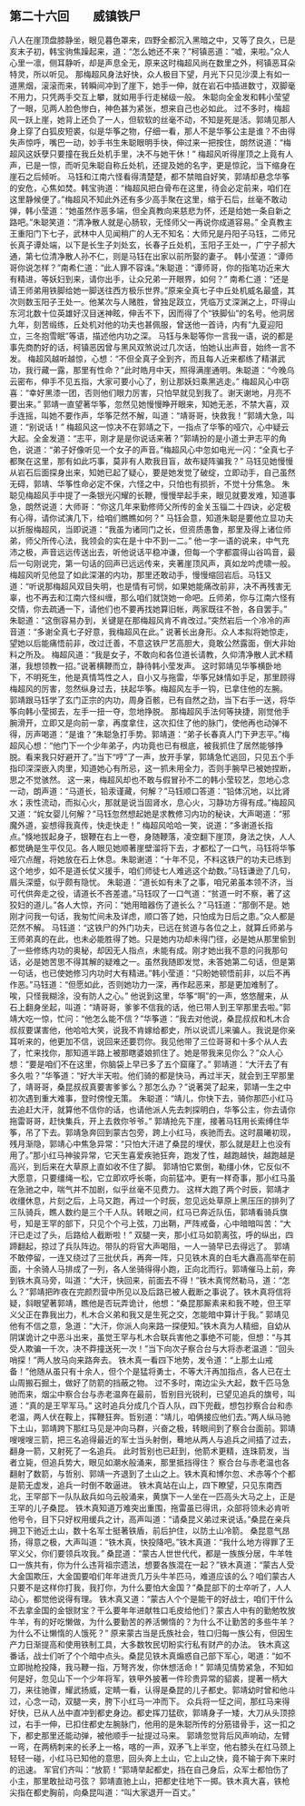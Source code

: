 ## 第二十六回　　威镇铁尸

八人在崖顶盘膝静坐，眼见暮色罩来，四野全都沉入黑暗之中，又等了良久，已是亥末子初，韩宝驹焦躁起来，道：“怎么她还不来？”柯镇恶道：“嘘，来啦。”众人心里一凛，侧耳静听，却是声息全无，原来这时梅超风尚在数里之外，柯镇恶耳朵特灵，所以听见。
那梅超风身法好快，众人极目下望，月光下只见沙漠上有如一道黑烟，滚滚而来，转瞬间冲到了崖下，她手一伸，就在岩石中插进数寸，双脚毫不用力，只凭两手交互上攀，就如用手行走梯级一般。
朱聪向全金发和韩小莹望了一眼，见两人脸色惨白，神色甚为紧张，想来自己也必如此。
过不多时，梅超风一跃上崖，她背上还负了一人，但软软的丝毫不动，不知是死是活。郭靖见那人身上穿了白狐皮短裘，似是华筝之物，仔细一看，那人不是华筝公主是谁？不由得失声惊呼，嘴巴一动，妙手书生朱聪眼明手快，伸过来一把按住，朗然说道：“梅超风这妖孽只要撞在我丘处机手里，决不与她干休！”
梅超风听得崖顶之上竟有人声，已是一惊，而听见朱聪自称丘处机，还提及她的名字，更是惊詑，当下缩身在崖石之后倾听。
马钰和江南六怪看得清楚楚，都不禁暗自好笑，郭靖却悬念华筝的安危，心焦如焚。韩宝驹道：“梅超风把白骨布在这里，待会必定前来，咱们在这里静候便了。”梅超风不知此外还有多少高手聚在这里，缩于石后，丝毫不敢动弹，韩小莹道：“她虽然作恶多端，但全真教向来慈悲为怀，还是给她一条自新之路吧。”朱聪笑道：“清净散人就是心肠软，无怪师父一再说你成道容易。”
全真教主王重阳门下七子，武林中人见闻稍广的人无不知名：大师兄是丹阳子马钰，二师兄长真子谭处端，以下是长生子刘处玄，长春子丘处机，玉阳子王处一，广宁子郝大通，第七位清净散人孙不仁，则是马钰在出家以前所娶的妻子。
韩小莹道：“谭师哥你说怎样？”南希仁道：“此人罪不容诛。”朱聪道：“谭师哥，你的指笔功近来大有精进，等妖妇到来，请你出手，让众兄弟一开眼界，如何？”
南希仁道：“还是请王师弟用铁脚给她一脚送往西方极乐世界。”原来全真七子中丘处机威名最盛，其次则数玉阳子王处一。他某次与人赌胜，曾独足跂立，凭临万丈深渊之上，吓得山东河北数十位英雄好汉目迷神眩，伸舌不下，因而得了个“铁脚仙”的名号。他洞居九年，刻苦缎练，丘处机对他的功夫也甚佩服，曾送他一首诗，内有“九夏迎阳立，三冬抱雪眠”等语，描述他内功之深。
马钰与朱聪等你一言我一语，说的都是事先商酌好的话，柯镇恶因曾与黑风双煞说过几次话，怕她认出声音，始终一言不发。
梅超风越听越惊，心想：“不但全真子全到齐，而且每人近来都练了精湛武功，我行藏一露，那里有性命？”此时皓月中天，照得满崖通明。朱聪道：“今晚乌云密布，伸手不见五指，大家可要小心了，别让那妖妇乘黑逃走。”
梅超风心中窃喜：“幸好黑漆一团，否则他们眼力厉害，只怕早就见到我了。谢天谢地，月亮不要出来。”
郭靖一直望著华筝，忽然见她慢慢睁开眼来，知她无恙，不禁大喜，双手连摇，叫她不要作声，华筝茫然不解，叫道：“靖哥哥，快救我！”郭靖大急，叫道：“别说话！”
梅超风这一惊决不在郭靖之下，一指点了华筝的哑穴，心中疑云大起。全金发道：“志平，刚才是是你说话来著？”郭靖扮的是小道士尹志平的角色，说道：“弟子好像听见一个女子的声音。”梅超风心中忽如电光一闪：“全真七子都聚在这里，那有如此巧事，莫非有人欺我目盲，故布疑阵骗我？”
马钰见她慢慢从岩石后面探身出来，知她已起了疑心，要是她发觉了破绽，立即动手，自己虽然无碍，郭靖、华筝性命必定不保，六怪之中，只怕也有损折，不觉十分焦急。
朱聪见梅超风手中提了一条银光闪耀的长鞭，慢慢举起手来，眼见就要发难，知道事急，朗然说道：大师哥：“你这几年来勤修师父所传的金关玉锱二十四诀，必定极有心得，请你试演几下，给咱们瞧瞧如何？”
马钰会意，知道朱聪是要他立显功夫以折服梅超风，当即说道：“我虽为诸同门之长，但资质愚鲁，那里及得上诸位师弟，师父所传心法，我领会的实在是十中不到一二。”
他一字一语的说来，中气充沛之极，声音远远传送出去，听他说话平稳冲谦，但每一个字都震得山谷鸣音，最后一句刚说完，第一句话的回声已远远传来，夹著崖顶风声，真如龙吟虎啸一般。
梅超风听见他显了如此深湛的内功，那里还敢动手，慢慢缩回岩后。马钰又道：“听说那梅超风双目失明，也是情有可悯，如果她能痛改前非，决不再残害无辜，也不再去和江南六怪纠缠，那么咱们就饶她一命吧。丘师弟，你与江南六怪有交情，你去疏通一下，请他们也不要再找她算旧帐，两家既往不咎，各自罢手。”
朱聪道：“这倒容易办到，关键是在那梅超风肯不肯改过。”突然岩后一个冷冷的声音道：“多谢全真七子好意，我梅超风在此。”
说著长出身形。众人本拟将她惊走，望她以后能痛悟前非，改过迁善，不意这铁尸艺高胆大，竟敢公然露面，倒大非始料之所及。
梅超风道：“我是女子，不敢向和各位道长请教，久仰清净散人武术精湛，我想领教一招。”说著横鞭而立，静待韩小莹发声。
这时郭靖见华筝横卧地下，不明死生，他是真情笃性之人，自小又与拖雷，华筝兄妹情如手足，那里顾得梅超风的厉害，忽然纵身过去，扶起华筝。梅超风左手一钩，已拿住他的左腕。
郭靖跟马钰学了玄门正宗的内功，周身百骸，已有自然之劲，当下右手一送，将华筝向韩小莹掷去，左手一扭一夺，忽地挣脱。
那梅超风手法何等抉捷，刚觉他手腕滑开，立即又是向前一拿，再度拿住，这次扣住了他的脉门，使他再也动弹不得，厉声喝道：“是谁？”朱聪急打手势。郭靖道：“弟子长春真人门下尹志平。”梅超风心想：“他门下一个少年弟子，内功竟也已有根底，被我抓住了居然能够挣脱。看来我只好避开了。”当下“哼”了一声，放开手掌，郭靖急忙逃回，只见五个手指印深深嵌入肉里，知道她心有所忌，这一抓未用全力，否则手腕早已被她捏断，思之不觉骇然。
这一来，梅超风却也不敢与假冒孙不二的韩小莹较艺，忽地心念一动，朗声道：“马道长，铅汞谨藏，何解？”马钰顺口答道：“铅体沉地，以比肾水；汞性流动，而拟心火，那就是说当固肾水，息心火，习静功方得有成。”梅超风又道：“姹女婴儿何解？”马钰忽然想起她是求教修习内功的秘诀，大声喝道：“邪魔外道，妄想得我真传，快走快走！”
梅超风哈哈一笑，说道：“多谢道长指点。”倏地拔起身子，银鞭在右上一卷，身随鞭落，凌空翻下崖顶，身法之快，人人都觉确是生平仅见。各人眼见她顺著崖壁溜将下去，才都松了一口气，马钰将华筝哑穴点醒，将她放在石上休息。朱聪谢道：“十年不见，不料这铁尸的功夫已练到这个地步，如不是道长仗义援手，咱们师徒七人难逃这个劫数。”马钰谦逊了几句，眉头深蹙，似乎颇有隐忧。
朱聪道：“道长如有未了之事，咱兄弟虽本领不济，当可代供奔走之役，请道长不吝差遣。”马钰叹了一口气道：“贫道一时不察，著了这狡妇的道儿。”各人大惊，齐问：“她用暗器伤了道长么？”马钰道：“那倒不是。她刚才问我一句话，我匆忙间未及详虑，顺口答了她，只怕成为日后之患。”众人都是茫然不解。
马钰道：“这铁尸的外门功夫，已远在贫道与各位之上，就算丘师弟与王师弟真的在此，也未必能胜得了她。只是她内功却未得门径，必是她从那里偷到了一些修练内功的奥秘，却因无人指点，未能有成。刚才她出我不意的问我那句话，必是她苦思不得其解的疑难之一。虽然我随即发觉，未答她第二句话，但是第一句话，也已使她修习内功时大有精进。”韩小莹道：“只盼她顿悟前非，以后不再作恶。”马钰道：“但愿如此，否则她功力一深，再作起恶来，那是更加难制了。唉，只怪我糊涂，没有防人之心。”
他说到这里，华筝“啊”的一声，悠悠醒来，从石上翻身坐起，叫道：“靖哥哥，爹爹不信我的话，他已带人到王罕那里去啦。”郭靖大吃一惊，忙问：“他怎么能不信？”华筝道：“我去对他说，桑昆叔叔和札木合叔叔要谋害他，他哈哈大笑，说我不肯嫁给都史，所以说谎儿来骗人。我说是你亲耳听来的，他更加不信，说回来还要罚你。我见他带了三位哥哥和十多个从人去了，忙来找你，那知道半路上被那瞎婆娘抓住了。她是带我来见你么？”众人心想：“要是咱们不在这里，你脑袋上早已多了五个窟窿了。”
郭靖道：“大汗去了有多久啦？”华筝道：“好大半天啦。他们骑的都是快马，再过半天，就会到王罕那里了，靖哥哥，桑昆叔叔真要害爹爹么？那怎么办？”说著哭了起来，郭靖一生之中初次遇到重大难事，登时傍惶无策。
朱聪道：“靖儿，你快下去，骑你那匹小红马去追赶大汗，就算他不信你的话，也请他派人先去刺探明白，华筝公主，你去请你拖雷哥哥，赶快集兵，开上去救你爷爷。”
郭靖抢先下崖，接著马钰用长索缚住华筝，吊了下去。郭靖急奔回到蒙古包旁，跨上小红马，疾驰而去。这时晨曦初现，残月渐隐，郭靖心中焦急异常：“只怕大汗进了桑昆的埋伏，那么就是赶上也没有用了。”那小红马神骏异常，它天生喜爱疾驰狂奔，跑发了性，越跑越快，越跑越是高兴，到后来在大草原上直如收不住了脚。
郭靖怕它累倒，勒缰小休，它反似不大愿意，只要缰绳一松，它立即欢呼长嘶，向前猛冲。更有一样奇事，那小红马虽在急驰之中，喘气并不加剧，似乎丝毫不见费力。
这样大跑了两个时辰，郭靖才收缰休息，片刻之后，上马又跑，再过一个时辰，忽见远处草原上黑压压的排列了三队骑兵，瞧人数约是三个千人队。转眼之间，红马已奔近队伍，郭靖看骑兵旗号，知是王罕的部下，只见个个弓上弦，刀出鞘，严阵戒备，心中暗暗叫苦：“大汗已走过了头，后路给人截断啦！”
双腿一夹，那小红马如箭离弦，呼的纵出，四蹄翻起，掠过了兵队阵边。带队的将官大声喝阻，一人一骑早已去得远了。
郭靖不敢停留，一连又绕过了三批伏兵，再奔一阵，只见铁木真的白毛大纛高高举在前面，十余骑人马排成了一列，各人坐骑得得小跑，正向北而行。郭靖催马上前，奔到铁木真马旁，叫道：“大汗，快回来，前面去不得！”铁木真愕然勒马，道：“怎么？”郭靖把昨夜在完颜烈营中所见以及后路已被人截断之事说了。铁木真将信将疑，斜眼望著郭靖，瞧他是否玩弄诡计，他想：“桑昆那厮素来和我不睦，但王罕义父正在靠我出力，札木合义弟和我又是生死之交，怎能暗中算计于我。”
郭靖见他有不信之意，急道：“大汗，你派人向来路一探便知。”铁木真为人精细，自幼从阴谋诡计之中恶斗出来，虽觉王罕与札木合联兵害他之事绝不可能，但想：“与其受人欺骗一千次，决不莽撞送死一次！”当下向次子察合台与大将赤老温道：“回头哨探！”两人放马向来路奔去。
铁木真一看四下地势，发令道：“上那土山戒备！”他随从虽只有十余人，但个个是猛将勇士，不等大汗再加指点，各人已在土山周搬石掘土，做好了防箭的挡蔽之物。
过不多时，南边尘头大起，数千匹马急驰而来，烟尘中察合台与赤老温奔在最前，哲别目光锐利，已望见追兵的旗号，叫道：“真的是王罕军马。”
这时追兵分成几个百人队，四下兜截，想包抄察合台和赤老温，两人伏在鞍上，挥鞭狂奔。哲别道：“靖儿，咱俩接应他们去。”两人纵马驰下土山，郭靖跨下那红马见是冲向马群，兴奋之极，转眼间到了察合台面前。郭靖嗖嗖嗖三箭，把三名追得最近的军士当头射倒，蓦地从两人与追兵之间插了过去，翻身一箭，又射死了一名追兵。
此时哲别也已赶到，他箭术更精，连珠箭发，当者立毙，但追兵势大，眼见如潮水般涌来，那里抵挡得住？
察合台与赤老温也各翻射了数箭，与哲别、郭靖一齐退到了土山之上。铁木真和博尔忽、术赤等个个都是箭无虚发，追兵一时倒不敢逼进。
铁木真站在山上，四下瞭望，只见东南西北，王罕部下一队队敌兵如乌云般涌来，黄旗下一人坐在一匹高头大马之上，正是王罕的儿子桑昆。
铁木真知道万难突出重围，拖雷虽已得讯，众部将领未必肯听他号令，目下只好权用缓兵之计，高声叫道：“请桑昆义弟过来说话。”桑昆在亲兵拥卫下驰近土山，数十名军士挺著铁盾，前后护住，以防土山冷箭。
桑昆意气昂扬，得意之极，大声叫道：“铁木真，快投降吧。”铁木真道：“我什么地方得罪了王罕义父，你们要领兵攻我。”
桑昆道：“蒙古人世世代代，都是一族族分居，牛羊牲口一族共有，你为什么违背祖宗遗法，想要各族混在一起？”铁木真道：“蒙古人受大金国欺压，大金国要咱们年年进贡几万头牛羊匹马，难道应该的么？咱们蒙古人只要不是这样你打我，我打你，为什么要怕大金国？”桑昆部下的士卒听了，人人动心，都觉他说得有理。
铁木真又道：“蒙古人个个是能干的好战士，咱们干什么不去拿金国的金银财宝？干么要年年进献牲口毛皮给他们？蒙古人中有的勤勉牧放牛羊，有的好吃懒做，为什么要勤苦的养活懒惰的？为什么不让勤苦的多些牛羊？为什么不让懒惰的人饿死？”
原来蒙古当是氏族社会，牲口归每一族公有，但因生产力日渐提高和使用铁制工具，大多数牧民切盼实行私有财产的办法。
铁木真这番话，战士们听了个个暗中点头。桑昆见铁木真煽惑自己部下军心，喝道：“如不立即抛枪投降，我马鞭一指，万弩齐发，你休想活命！”
郭靖见情势紧急，不知如何是好，忽见山下一个少年将军，铁甲外披著一件珍贵异常的貂裘，提著一柄大刀，来往驰骤，耀武扬威，定睛一看，认得是桑昆的儿子都史。郭靖幼时曾和他斗过，心念一动，双腿一夹，胯下小红马一冲而下。
众兵将一怔之间，那红马来得好快，已从人丛中直冲到都史身边。都史挥刀猛砍，郭靖身子一矮，大刀从头顶掠过，右手一伸，已扣住都史左腕脉门，他用的是朱聪所传的分筋错骨手，这一扣之下，都史那里还能动弹，被他顺手一扯提过马来。
郭靖忽觉背后风声响动，左臂一弯，在两柄刺来的长矛上一格，喀的一声，双矛飞上半空，他右膝头在红马颈上轻轻一碰，小红马已知他的意思，回头奔上土山，它上山之快，竟不输于奔下来时的迅速。
军官们齐叫：“放箭！”郭靖举起都史，挡在自己身后，众军士都怕伤了小主，那里敢扯动弓弦？
郭靖直驰上山，把都史往地下一掷。铁木真大喜，铁枪尖指在都史胸前，向桑昆叫道：“叫大家退开一百丈。”